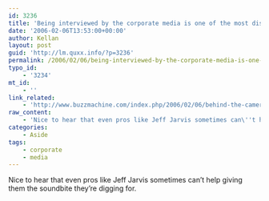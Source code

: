 ```yaml
---
id: 3236
title: 'Being interviewed by the corporate media is one of the most disillusioning events imaginable.'
date: '2006-02-06T13:53:00+00:00'
author: Kellan
layout: post
guid: 'http://lm.quxx.info/?p=3236'
permalink: /2006/02/06/being-interviewed-by-the-corporate-media-is-one-of-the-most-disillusioning-events-imaginable/
typo_id:
    - '3234'
mt_id:
    - ''
link_related:
    - 'http://www.buzzmachine.com/index.php/2006/02/06/behind-the-cameras/'
raw_content:
    - 'Nice to hear that even pros like Jeff Jarvis sometimes can\''t help giving them the soundbite they\''re digging for.'
categories:
    - Aside
tags:
    - corporate
    - media
---
```


Nice to hear that even pros like Jeff Jarvis sometimes can’t help giving them the soundbite they’re digging for.